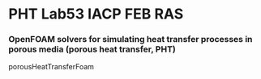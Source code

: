 # PHT Lab53 IACP FEB RAS
### OpenFOAM solvers for simulating heat transfer processes in porous media (porous heat transfer, PHT)
porousHeatTransferFoam
